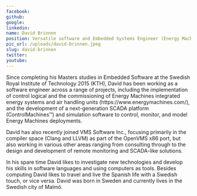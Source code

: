 ```yaml
---
facebook: 
github: 
google: 
linkedin: 
name: David Brinnen
position: Versatile software and Embedded Systems Engineer (Energy Machines)
pic_url: /uploads/david-brinnen.jpeg
slug: david-brinnen
twitter: 
youtube: 
---
```

<p>Since completing his Masters studies in Embedded Software at the Swedish Royal Institute of Technology 2015 (KTH), David has been working as a software engineer across a range of projects, including the implementation of control logical and the commissioning of Energy Machines integrated energy systems and air handling units (https://www.energymachines.com/), and the development of a next-generation SCADA platform (ControlMachines&trade;) and simulation software to control, monitor, and model Energy Machines deployments.</p>

<p>David has also recently joined VMS Software Inc., focusing primarily in the compiler space (Clang and LLVM) as part of the OpenVMS x86 port, but also working in various other areas ranging from consulting through to the design and development of remote monitoring and SCADA-like solutions.</p>

<p>In his spare time David likes to investigate new technologies and develop his skills in software languages and using computers as tools. Besides computing David likes to travel and live the Spanish life with a Swedish touch, or vice versa. David was born in Sweden and currently lives in the Swedish city of Malm&ouml;.</p>
